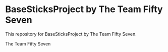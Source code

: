 # BaseSticksProject by The Team Fifty Seven
This repository for BaseSticksProject by The Team Fifty Seven.


The Team Fifty Seven
